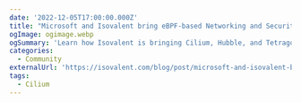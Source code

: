 ```yaml
---
date: '2022-12-05T17:00:00.000Z'
title: "Microsoft and Isovalent bring eBPF-based Networking and Security to Azure"
ogImage: ogimage.webp
ogSummary: 'Learn how Isovalent is bringing Cilium, Hubble, and Tetragon to Azure'
categories:
  - Community
externalUrl: 'https://isovalent.com/blog/post/microsoft-and-isovalent-bring-ebpf-based-networking-to-azure/'
tags:
  - Cilium
---
```

